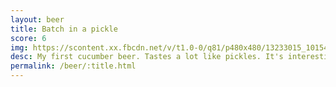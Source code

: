 ```yaml
---
layout: beer
title: Batch in a pickle
score: 6
img: https://scontent.xx.fbcdn.net/v/t1.0-0/q81/p480x480/13233015_10154147274988745_881393278262650589_n.jpg?oh=4b990809e3505fc987331f671cf048a0&oe=5915956B
desc: My first cucumber beer. Tastes a lot like pickles. It's interesting but it wouldn't bring me back
permalink: /beer/:title.html
---
```

